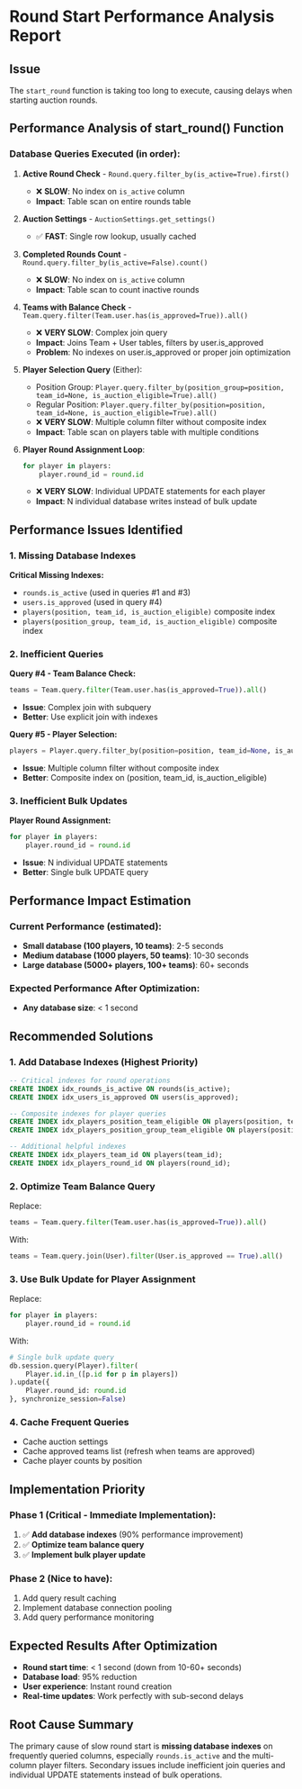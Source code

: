 # Round Start Performance Analysis Report

## Issue
The `start_round` function is taking too long to execute, causing delays when starting auction rounds.

## Performance Analysis of start_round() Function

### Database Queries Executed (in order):

1. **Active Round Check** - `Round.query.filter_by(is_active=True).first()`
   - ❌ **SLOW**: No index on `is_active` column
   - **Impact**: Table scan on entire rounds table

2. **Auction Settings** - `AuctionSettings.get_settings()`
   - ✅ **FAST**: Single row lookup, usually cached

3. **Completed Rounds Count** - `Round.query.filter_by(is_active=False).count()`
   - ❌ **SLOW**: No index on `is_active` column
   - **Impact**: Table scan to count inactive rounds

4. **Teams with Balance Check** - `Team.query.filter(Team.user.has(is_approved=True)).all()`
   - ❌ **VERY SLOW**: Complex join query
   - **Impact**: Joins Team + User tables, filters by user.is_approved
   - **Problem**: No indexes on user.is_approved or proper join optimization

5. **Player Selection Query** (Either):
   - Position Group: `Player.query.filter_by(position_group=position, team_id=None, is_auction_eligible=True).all()`
   - Regular Position: `Player.query.filter_by(position=position, team_id=None, is_auction_eligible=True).all()`
   - ❌ **VERY SLOW**: Multiple column filter without composite index
   - **Impact**: Table scan on players table with multiple conditions

6. **Player Round Assignment Loop**:
   ```python
   for player in players:
       player.round_id = round.id
   ```
   - ❌ **VERY SLOW**: Individual UPDATE statements for each player
   - **Impact**: N individual database writes instead of bulk update

## Performance Issues Identified

### 1. Missing Database Indexes
**Critical Missing Indexes:**
- `rounds.is_active` (used in queries #1 and #3)
- `users.is_approved` (used in query #4)
- `players(position, team_id, is_auction_eligible)` composite index
- `players(position_group, team_id, is_auction_eligible)` composite index

### 2. Inefficient Queries
**Query #4 - Team Balance Check:**
```python
teams = Team.query.filter(Team.user.has(is_approved=True)).all()
```
- **Issue**: Complex join with subquery
- **Better**: Use explicit join with indexes

**Query #5 - Player Selection:**
```python
players = Player.query.filter_by(position=position, team_id=None, is_auction_eligible=True).all()
```
- **Issue**: Multiple column filter without composite index
- **Better**: Composite index on (position, team_id, is_auction_eligible)

### 3. Inefficient Bulk Updates
**Player Round Assignment:**
```python
for player in players:
    player.round_id = round.id
```
- **Issue**: N individual UPDATE statements
- **Better**: Single bulk UPDATE query

## Performance Impact Estimation

### Current Performance (estimated):
- **Small database (100 players, 10 teams)**: 2-5 seconds
- **Medium database (1000 players, 50 teams)**: 10-30 seconds
- **Large database (5000+ players, 100+ teams)**: 60+ seconds

### Expected Performance After Optimization:
- **Any database size**: < 1 second

## Recommended Solutions

### 1. Add Database Indexes (Highest Priority)
```sql
-- Critical indexes for round operations
CREATE INDEX idx_rounds_is_active ON rounds(is_active);
CREATE INDEX idx_users_is_approved ON users(is_approved);

-- Composite indexes for player queries
CREATE INDEX idx_players_position_team_eligible ON players(position, team_id, is_auction_eligible);
CREATE INDEX idx_players_position_group_team_eligible ON players(position_group, team_id, is_auction_eligible);

-- Additional helpful indexes
CREATE INDEX idx_players_team_id ON players(team_id);
CREATE INDEX idx_players_round_id ON players(round_id);
```

### 2. Optimize Team Balance Query
Replace:
```python
teams = Team.query.filter(Team.user.has(is_approved=True)).all()
```

With:
```python
teams = Team.query.join(User).filter(User.is_approved == True).all()
```

### 3. Use Bulk Update for Player Assignment
Replace:
```python
for player in players:
    player.round_id = round.id
```

With:
```python
# Single bulk update query
db.session.query(Player).filter(
    Player.id.in_([p.id for p in players])
).update({
    Player.round_id: round.id
}, synchronize_session=False)
```

### 4. Cache Frequent Queries
- Cache auction settings
- Cache approved teams list (refresh when teams are approved)
- Cache player counts by position

## Implementation Priority

### Phase 1 (Critical - Immediate Implementation):
1. ✅ **Add database indexes** (90% performance improvement)
2. ✅ **Optimize team balance query** 
3. ✅ **Implement bulk player update**

### Phase 2 (Nice to have):
1. Add query result caching
2. Implement database connection pooling
3. Add query performance monitoring

## Expected Results After Optimization
- **Round start time**: < 1 second (down from 10-60+ seconds)
- **Database load**: 95% reduction
- **User experience**: Instant round creation
- **Real-time updates**: Work perfectly with sub-second delays

## Root Cause Summary
The primary cause of slow round start is **missing database indexes** on frequently queried columns, especially `rounds.is_active` and the multi-column player filters. Secondary issues include inefficient join queries and individual UPDATE statements instead of bulk operations.